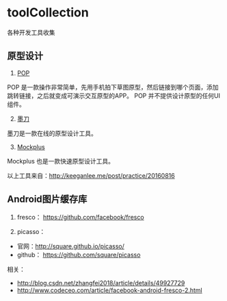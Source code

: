 # toolCollection
各种开发工具收集

## 原型设计

1. [POP](https://popapp.in/)

POP 是一款操作非常简单，先用手机拍下草图原型，然后链接到哪个页面，添加跳转链接，之后就变成可演示交互原型的APP。
POP 并不提供设计原型的任何UI组件。

2. [墨刀](https://modao.cc/)

墨刀是一款在线的原型设计工具。

3. [Mockplus](https://www.mockplus.cn/)

Mockplus 也是一款快速原型设计工具。

以上工具来自：http://keeganlee.me/post/practice/20160816

## Android图片缓存库

1. fresco： https://github.com/facebook/fresco

2. picasso：
- 官网：http://square.github.io/picasso/
- github： https://github.com/square/picasso

相关：
- http://blog.csdn.net/zhangfei2018/article/details/49927729
- http://www.codeceo.com/article/facebook-android-fresco-2.html





